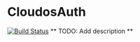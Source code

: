 CloudosAuth
===========
[![Build Status](https://semaphoreci.com/api/v1/projects/80bd72a5-bf9d-49c9-ad3e-7d63882c5bf4/378648/badge.png)](https://semaphoreci.com/perceptive/cloudos_auth)
** TODO: Add description **
